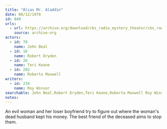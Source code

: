 ```yaml
---
title: "Alias Mr. Aladdin"
date: 06/12/1978
id: 849
urls: 
  - url: https://archive.org/download/cbs_radio_mystery_theater/cbs_radio_mystery_theater-0801-0850.zip/cbs_radio_mystery_theater-0801-0850%2Fcbsrmt_0849_alias_mr_aladdin.mp3
    source: archive-org
actors:  
  - id: 70
    name: John Beal  
  - id: 16
    name: Robert Dryden  
  - id: 26
    name: Teri Keane  
  - id: 202
    name: Roberta Maxwell
writers:  
  - id: 234
    name: Roy Winsor
searchable: John Beal,Robert Dryden,Teri Keane,Roberta Maxwell Roy Winsor
notes:  
---
```

An evil woman and her loser boyfriend try to figure out where the woman's dead husband kept his money. The best friend of the deceased aims to stop them.
